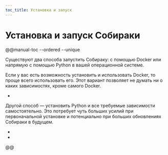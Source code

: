 ```yaml
---
toc_title: Установка и запуск
---
```


# Установка и запуск Собираки

@@manual-toc --ordered --unique

Существуют два способа запустить Собираку: с помощью Docker или напрямую с помощью Python в вашей операционной системе.

Если у вас есть возможность установить и использовать Docker, то проще всего использовать его. Этот вариант позволяет не думать ни о каких зависимостях, кроме самого Docker.

- [](docker.md)

Другой способ — установить Python и все требуемые зависимости самостоятельно. Это потребует чуть больших усилий при первоначальной установке и потенциально при больших обновлениях Собираки в будущем.

- [](windows.md)
- [](ubuntu.md)

@@